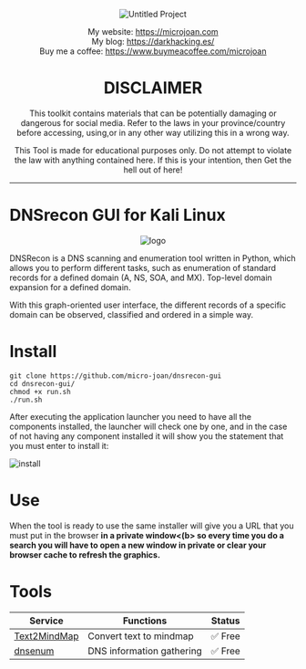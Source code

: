 <div align="center"> 

![Untitled Project](https://user-images.githubusercontent.com/55983491/206944288-a59ed09d-06a1-4fa0-b9fd-c9c4f405eb57.gif)

My website: https://microjoan.com <br>
My blog: https://darkhacking.es/ <br>
Buy me a coffee: https://www.buymeacoffee.com/microjoan

# DISCLAIMER
This toolkit contains materials that can be potentially damaging or dangerous for social media. Refer to the laws in your province/country before accessing, using,or in any other way utilizing this in a wrong way.

This Tool is made for educational purposes only. Do not attempt to violate the law with anything contained here. If this is your intention, then Get the hell out of here!

</div>
<hr>

# DNSrecon GUI for Kali Linux 

<div align="center"> 
  
  ![logo](https://user-images.githubusercontent.com/55983491/206944421-022377ca-ba40-499e-a7db-a88269b753be.png)

</div>

DNSRecon is a DNS scanning and enumeration tool written in Python, which allows you to perform different tasks, such as enumeration of standard records for a defined domain (A, NS, SOA, and MX). Top-level domain expansion for a defined domain.

With this graph-oriented user interface, the different records of a specific domain can be observed, classified and ordered in a simple way.

#  Install

```
git clone https://github.com/micro-joan/dnsrecon-gui
cd dnsrecon-gui/
chmod +x run.sh
./run.sh
```

After executing the application launcher you need to have all the components installed, the launcher will check one by one, and in the case of not having any component installed it will show you the statement that you must enter to install it:

![install](https://user-images.githubusercontent.com/55983491/206945068-4421b9ca-a66f-49b7-b4f5-8a53579f8177.gif)

# Use

When the tool is ready to use the same installer will give you a URL that you must put in the browser <b>in a private window<(b> so every time you do a search you will have to open a new window in private or clear your browser cache to refresh the graphics.

# Tools
<table>
  <thead>
  <tr>
    <th>Service</th>
    <th>Functions</th>
    <th>Status</th>
  </tr>
  </thead>
<tbody>
  

<tr>
  <td><a href="https://github.com/TobLoef/text2mindmap" rel="nofollow">Text2MindMap</a></td>
   <td>Convert text to mindmap</td>
   <td><g-emoji class="g-emoji" alias="white_check_mark" fallback-src="https://github.githubassets.com/images/icons/emoji/unicode/2705.png">✅</g-emoji> Free</g-emoji>
  </td>
</tr>
<tr>
  <td><a href="https://www.kali.org/tools/dnsenum/" rel="nofollow">dnsenum</a></td>
   <td>DNS information gathering</td>
   <td><g-emoji class="g-emoji" alias="white_check_mark" fallback-src="https://github.githubassets.com/images/icons/emoji/unicode/2705.png">✅</g-emoji> Free</g-emoji>
  </td>
</tr>

</tbody>
</table>
